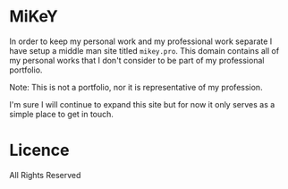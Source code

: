 # MiKeY
In order to keep my personal work and my professional work separate I have setup a middle man site titled `mikey.pro`. This domain contains all of my personal works that I don't consider to be part of my professional portfolio. 

Note: This is not a portfolio, nor it is representative of my profession.

I'm sure I will continue to expand this site but for now it only serves as a simple place to get in touch.

# Licence
All Rights Reserved
